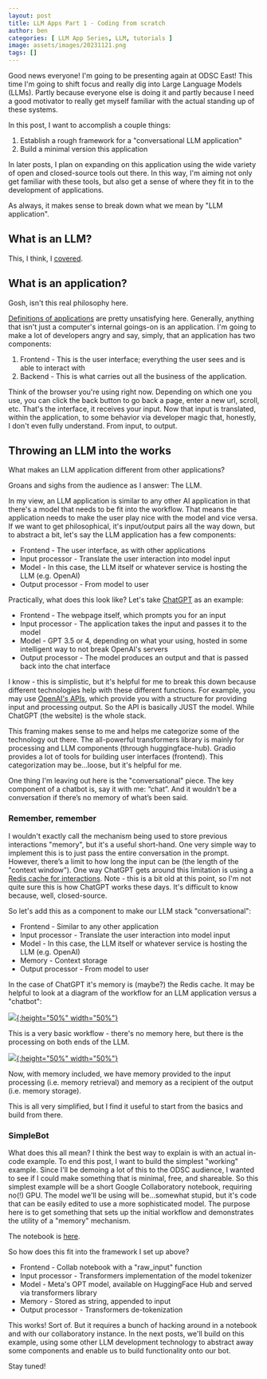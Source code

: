 ```yaml
---
layout: post
title: LLM Apps Part 1 - Coding from scratch
author: ben
categories: [ LLM App Series, LLM, tutorials ]
image: assets/images/20231121.png
tags: []
---
```


Good news everyone! I'm going to be presenting again at ODSC East! This time I'm going to shift focus and really dig into Large Language Models (LLMs).  Partly because everyone else is doing it and partly because I need a good motivator to really get myself familiar with the actual standing up of these systems.

In this post, I want to accomplish a couple things:
1. Establish a rough framework for a "conversational LLM application"
2. Build a minimal version this application

In later posts, I plan on expanding on this application using the wide variety of open and closed-source tools out there.  In this way, I'm aiming not only get familiar with these tools, but also get a sense of where they fit in to the development of applications.

As always, it makes sense to break down what we mean by "LLM application".

## What is an LLM?
This, I think, I [covered](https://medium.com/@yksrotab/large-language-models-and-the-embiggening-of-nlp-7bd26e6ae6fc).

## What is an application?
Gosh, isn't this real philosophy here.  

[Definitions of applications](https://en.wikipedia.org/wiki/Application_software) are pretty unsatisfying here.  Generally, anything that isn't just a computer's internal goings-on is an application.  I'm going to make a lot of developers angry and say, simply, that an application has two components:

1. Frontend - This is the user interface; everything the user sees and is able to interact with
2. Backend - This is what carries out all the business of the application.

Think of the browser you're using right now.  Depending on which one you use, you can click the back button to go back a page, enter a new url, scroll, etc.  That's the interface, it receives your input.  Now that input is translated, within the application, to some behavior via developer magic that, honestly, I don't even fully understand.  From input, to output.

## Throwing an LLM into the works
What makes an LLM application different from other applications?

Groans and sighs from the audience as I answer: The LLM.

In my view, an LLM application is similar to any other AI application in that there's a model that needs to be fit into the workflow.  That means the application needs to make the user play nice with the model and vice versa.  If we want to get philosophical, it's input/output pairs all the way down, but to abstract a bit, let's say the LLM application has a few components:

- Frontend - The user interface, as with other applications
- Input processor - Translate the user interaction into model input
- Model - In this case, the LLM itself or whatever service is hosting the LLM (e.g. OpenAI)
- Output processor - From model to user

Practically, what does this look like? Let's take [ChatGPT](https://chat.openai.com/) as an example:

- Frontend - The webpage itself, which prompts you for an input
- Input processor - The application takes the input and passes it to the model
- Model - GPT 3.5 or 4, depending on what your using, hosted in some intelligent way to not break OpenAI's servers
- Output processor - The model produces an output and that is passed back into the chat interface

I know - this is simplistic, but it's helpful for me to break this down because different technologies help with these different functions.  For example, you may use [OpenAI's APIs](https://platform.openai.com/), which provide you with a structure for providing input and processing output.  So the API is basically JUST the model.  While ChatGPT (the website) is the whole stack.

This framing makes sense to me and helps me categorize some of the technology out there.  The all-powerful transformers library is mainly for processing and LLM components (through huggingface-hub).  Gradio provides a lot of tools for building user interfaces (frontend).  This categorization may be...loose, but it's helpful for me.

One thing I'm leaving out here is the "conversational" piece.  The key component of a chatbot is, say it with me: “chat”.  And it wouldn’t be a conversation if there’s no memory of what’s been said.

### Remember, remember
I wouldn't exactly call the mechanism being used to store previous interactions "memory", but it's a useful short-hand.  One very simple way to implement this is to just pass the entire conversation in the prompt.  However, there’s a limit to how long the input can be (the length of the "context window”).  One way ChatGPT gets around this limitation is using a [Redis cache for interactions](https://redis.com/blog/chatgpt-memory-project/). Note - this is a bit old at this point, so I'm not quite sure this is how ChatGPT works these days.  It's difficult to know because, well, closed-source.

So let's add this as a component to make our LLM stack "conversational":

- Frontend - Similar to any other application
- Input processor - Translate the user interaction into model input
- Model - In this case, the LLM itself or whatever service is hosting the LLM (e.g. OpenAI)
- Memory - Context storage 
- Output processor - From model to user

In the case of ChatGPT it's memory is (maybe?) the Redis cache.  It may be helpful to look at a diagram of the workflow for an LLM application versus a "chatbot":

[![]({{site.url}}/assets/friend/1_nomemory.png){:height="50%" width="50%"}]({{site.url}}/assets/friend/1_nomemory.png)


This is a very basic workflow - there's no memory here, but there is the processing on both ends of the LLM.

[![]({{site.url}}/assets/friend/1_memory.png){:height="50%" width="50%"}]({{site.url}}/assets/friend/1_memory.png)

Now, with memory included, we have memory provided to the input processing (i.e. memory retrieval) and memory as a recipient of the output (i.e. memory storage).

This is all very simplified, but I find it useful to start from the basics and build from there.

### SimpleBot
What does this all mean? I think the best way to explain is with an actual in-code example.  To end this post, I want to build the simplest "working" example.  Since I'll be demoing a lot of this to the ODSC audience, I wanted to see if I could make something that is minimal, free, and shareable.  So this simplest example will be a short Google Collaboratory notebook, requiring no(!) GPU.  The model we'll be using will be...somewhat stupid, but it's code that can be easily edited to use a more sophisticated model.  The purpose here is to get something that sets up the initial workflow and demonstrates the utility of a "memory" mechanism.

The notebook is [here](https://colab.research.google.com/drive/1NjucFD1CiQiQlyHUDvt9KOBnU_iKSyLi?usp=sharing).

So how does this fit into the framework I set up above?

- Frontend - Collab notebook with a "raw_input" function
- Input processor - Transformers implementation of the model tokenizer
- Model - Meta's OPT model, available on HuggingFace Hub and served via transformers library
- Memory - Stored as string, appended to input
- Output processor - Transformers de-tokenization

This works! Sort of.  But it requires a bunch of hacking around in a notebook and with our collaboratory instance.  In the next posts, we'll build on this example, using some other LLM development technology to abstract away some components and enable us to build functionality onto our bot.  

Stay tuned!